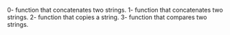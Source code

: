 0- function that concatenates two strings.
1- function that concatenates two strings.
2- function that copies a string.
3- function that compares two strings.